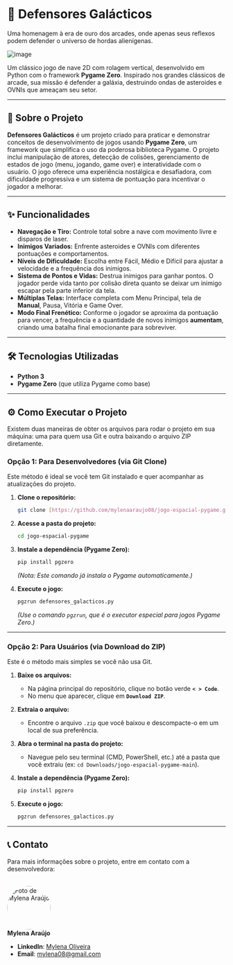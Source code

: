 # 🚀 Defensores Galácticos

Uma homenagem à era de ouro dos arcades, onde apenas seus reflexos podem defender o universo de hordas alienígenas.

![image](https://github.com/user-attachments/assets/7a27e91f-b9c7-4e7c-9330-d2f2220fc83d)

Um clássico jogo de nave 2D com rolagem vertical, desenvolvido em Python com o framework **Pygame Zero**. Inspirado nos grandes clássicos de arcade, sua missão é defender a galáxia, destruindo ondas de asteroides e OVNIs que ameaçam seu setor.

---

## 🌟 Sobre o Projeto

**Defensores Galácticos** é um projeto criado para praticar e demonstrar conceitos de desenvolvimento de jogos usando **Pygame Zero**, um framework que simplifica o uso da poderosa biblioteca Pygame. O projeto inclui manipulação de atores, detecção de colisões, gerenciamento de estados de jogo (menu, jogando, game over) e interatividade com o usuário. O jogo oferece uma experiência nostálgica e desafiadora, com dificuldade progressiva e um sistema de pontuação para incentivar o jogador a melhorar.

---

## ✨ Funcionalidades

* **Navegação e Tiro:** Controle total sobre a nave com movimento livre e disparos de laser.
* **Inimigos Variados:** Enfrente asteroides e OVNIs com diferentes pontuações e comportamentos.
* **Níveis de Dificuldade:** Escolha entre Fácil, Médio e Difícil para ajustar a velocidade e a frequência dos inimigos.
* **Sistema de Pontos e Vidas:** Destrua inimigos para ganhar pontos. O jogador perde vida tanto por colisão direta quanto se deixar um inimigo escapar pela parte inferior da tela.
* **Múltiplas Telas:** Interface completa com Menu Principal, tela de **Manual**, Pausa, Vitória e Game Over.
* **Modo Final Frenético:** Conforme o jogador se aproxima da pontuação para vencer, a frequência e a quantidade de novos inimigos **aumentam**, criando uma batalha final emocionante para sobreviver.

---

## 🛠️ Tecnologias Utilizadas

* **Python 3**
* **Pygame Zero** (que utiliza Pygame como base)

---

## ⚙️ Como Executar o Projeto

Existem duas maneiras de obter os arquivos para rodar o projeto em sua máquina: uma para quem usa Git e outra baixando o arquivo ZIP diretamente.

### Opção 1: Para Desenvolvedores (via Git Clone)

Este método é ideal se você tem Git instalado e quer acompanhar as atualizações do projeto.

1.  **Clone o repositório:**
    ```bash
    git clone [https://github.com/mylenaaraujo08/jogo-espacial-pygame.git](https://github.com/mylenaaraujo08/jogo-espacial-pygame.git)
    ```

2.  **Acesse a pasta do projeto:**
    ```bash
    cd jogo-espacial-pygame
    ```

3.  **Instale a dependência (Pygame Zero):**
    ```bash
    pip install pgzero
    ```
    *(Nota: Este comando já instala o Pygame automaticamente.)*

4.  **Execute o jogo:**
    ```bash
    pgzrun defensores_galacticos.py
    ```
    *(Use o comando `pgzrun`, que é o executor especial para jogos Pygame Zero.)*

---

### Opção 2: Para Usuários (via Download do ZIP)

Este é o método mais simples se você não usa Git.

1.  **Baixe os arquivos:**
    * Na página principal do repositório, clique no botão verde **`< > Code`**.
    * No menu que aparecer, clique em **`Download ZIP`**.

2.  **Extraia o arquivo:**
    * Encontre o arquivo `.zip` que você baixou e descompacte-o em um local de sua preferência.

3.  **Abra o terminal na pasta do projeto:**
    * Navegue pelo seu terminal (CMD, PowerShell, etc.) até a pasta que você extraiu (ex: `cd Downloads/jogo-espacial-pygame-main`).

4.  **Instale a dependência (Pygame Zero):**
    ```bash
    pip install pgzero
    ```

5.  **Execute o jogo:**
    ```bash
    pgzrun defensores_galacticos.py
    ```

---

## 📞 Contato

Para mais informações sobre o projeto, entre em contato com a desenvolvedora:

<br>
<a href="https://github.com/mylenaaraujo08">
 <img src="https://avatars.githubusercontent.com/mylenaaraujo08?size=100" width="100px;" alt="Foto de Mylena Araújo" style="border-radius:50%"/>
</a>
<br />
<b>Mylena Araújo</b>
<br />

* **LinkedIn**: [Mylena Oliveira](https://www.linkedin.com/in/mylena-oliveira-68340721a/)
* **Email**: [mylena08@gmail.com](mailto:mylena08@gmail.com)
